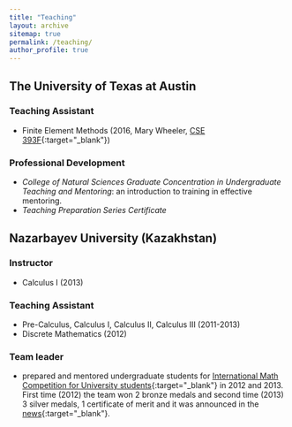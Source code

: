 ```yaml
---
title: "Teaching"
layout: archive
sitemap: true
permalink: /teaching/
author_profile: true
---
```


## The University of Texas at Austin

### Teaching Assistant

- Finite Element Methods (2016, Mary Wheeler, [CSE 393F](http://catalog.utexas.edu/graduate/fields-of-study/intercollegial-programs/computational-science-engineering-mathematics/graduate-courses/){:target="_blank"})

### Professional Development

- _College of Natural Sciences Graduate Concentration in Undergraduate Teaching and Mentoring_: an introduction to training in effective mentoring.
- _Teaching Preparation Series Certificate_

## Nazarbayev University (Kazakhstan)

### Instructor

- Calculus I (2013)

### Teaching Assistant

- Pre-Calculus, Calculus I, Calculus II, Calculus III (2011-2013)
- Discrete Mathematics (2012)

### Team leader

- prepared and mentored undergraduate students for [International Math Competition for University students](http://www.imc-math.org.uk/){:target="_blank"}
  in 2012 and 2013. First time (2012) the team won 2 bronze medals and second time (2013) 3 silver medals,
  1 certificate of merit and it was announced in the [news](https://nu.edu.kz/news/nazarbayev-university-students-won-a-silver-medal-at-international-mathematical-competition){:target="_blank"}.